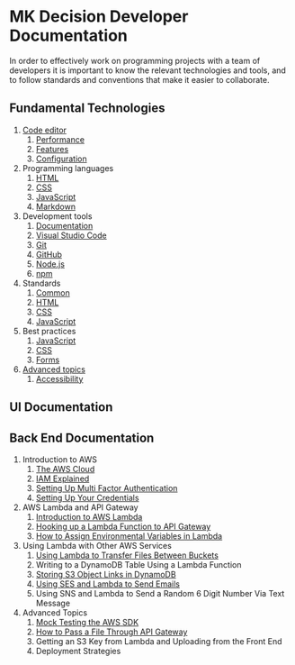 # MK Decision Developer Documentation

In order to effectively work on programming projects with a team of developers it is important to know the relevant technologies and tools, and to follow standards and conventions that make it easier to collaborate.

## Fundamental Technologies
1. [Code editor](tools/code-editor.md)
	1. [Performance](tools/code-editor.md#performance)
	2. [Features](tools/code-editor.md#features)
	3. [Configuration](tools/code-editor.md#installation-and-configuration)
2. Programming languages
	1. [HTML](languages/html.md)
	2. [CSS](languages/css.md)
	3. [JavaScript](languages/javascript.md)
    4. [Markdown](languages/markdown.md)
3. Development tools
	1. [Documentation](tools/documentation.md)
	2. [Visual Studio Code](tools/visual-studio-code.md)
	3. [Git](tools/git.md)
	4. [GitHub](tools/github.md)
	5. [Node.js](tools/nodejs.md)
    6. [npm](tools/npm.md)
4. Standards
	1. [Common](standards/common.md)
	2. [HTML](standards/html.md)
	3. [CSS](standards/css.md)
	4. [JavaScript](standards/javascript.md)
1. Best practices
	1. [JavaScript](bestpractices/javascript.md)
	1. [CSS](bestpractices/css.md)
	1. [Forms](bestpractices/forms.md)
5. [Advanced topics](advanced.md)
	1. [Accessibility](advanced.md#accessibility)

## UI Documentation

## Back End Documentation
1. Introduction to AWS
	1. [The AWS Cloud](aws/introduction-to-aws/aws-cloud.md)
	2. [IAM Explained](aws/introduction-to-aws/iam/iam.md)
	3. [Setting Up Multi Factor Authentication](aws/introduction-to-aws/mfa-setup/mfa-setup.md)
	4. [Setting Up Your Credentials](aws/introduction-to-aws/credentials-setup/credentials-setup.md)
2. AWS Lambda and API Gateway
	1. [Introduction to AWS Lambda](aws/lambda-and-api-gateway/introduction-to-lambda/introduction-to-lambda.md)
	2. [Hooking up a Lambda Function to API Gateway](aws/lambda-and-api-gateway/lambda-api-gateway/lambda-api-gateway.md)
	3. [How to Assign Environmental Variables in Lambda](aws/lambda-and-api-gateway/env-variables/env-variables.md)
3. Using Lambda with Other AWS Services
	1. [Using Lambda to Transfer Files Between Buckets](aws/lambda-with-other-services/lambda-transfer-buckets/lambda-transfer-buckets.md)
	2. Writing to a DynamoDB Table Using a Lambda Function
	3. [Storing S3 Object Links in DynamoDB](aws/lambda-with-other-services/s3-lambda-dynamodb/s3-lambda-dynamodb.md)
	4. [Using SES and Lambda to Send Emails](aws/lambda-with-other-services/ses-lambda/ses-lambda.md)
	5. Using SNS and Lambda to Send a Random 6 Digit Number Via Text Message
4. Advanced Topics
	1. [Mock Testing the AWS SDK](aws/advanced-topics/aws-sdk-mock/aws-sdk-mock.md)
	2. [How to Pass a File Through API Gateway](aws/advanced-topics/pass-file-through-API-gateway/pass-file-through-API-gateway.md)
	3. Getting an S3 Key from Lambda and Uploading from the Front End
	4. Deployment Strategies
